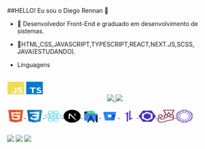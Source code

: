 ##HELLO! Eu sou o Diego Rennan 👋

- 🔭 Desenvolvedor Front-End e graduado em desenvolvimento de sistemas.
- 🌱HTML,CSS,JAVASCRIPT,TYPESCRIPT,REACT,NEXT.JS,SCSS, JAVA(ESTUDANDO).

- Linguagens
<br>
    <img align="center" alt="diego-Js" height="30" width="40" src="https://raw.githubusercontent.com/devicons/devicon/master/icons/javascript/javascript-plain.svg">
        <img align="center" alt="diego-Ts" height="30" width="40" src="https://github.com/devicons/devicon/blob/master/icons/typescript/typescript-original.svg">


<div align="center">
  <a href="https://github.com/Diegoh-dev">
  <img height="180em" src="https://github-readme-stats.vercel.app/api?username=Diegoh-dev&show_icons=true&theme=dark&include_all_commits=true&count_private=true"/>
  <img height="180em" src="https://github-readme-stats.vercel.app/api/top-langs/?username=Diegoh-dev&layout=compact&langs_count=7&theme=dark"/>
</div>
  
  
  <div style="display: inline_block"><br>

  <img align="center" alt="diego-HTML" height="30" width="40" src="https://raw.githubusercontent.com/devicons/devicon/master/icons/html5/html5-original.svg">
  <img align="center" alt="diego-CSS" height="30" width="40" src="https://raw.githubusercontent.com/devicons/devicon/master/icons/css3/css3-original.svg">
     <img align="center" alt="diego-CSS" height="30" width="40" src="https://raw.githubusercontent.com/devicons/devicon/master/icons/react/react-original.svg">
        <img align="center" alt="diego-CSS" height="30" width="40" src="https://raw.githubusercontent.com/devicons/devicon/master/icons/nextjs/nextjs-original.svg">
             <img align="center" alt="diego-android-studio" height="30" width="40" src="https://github.com/devicons/devicon/blob/master/icons/androidstudio/androidstudio-original.svg">
                          <img align="center" alt="diego-bitbucket" height="30" width="40" src="https://github.com/devicons/devicon/blob/master/icons/bitbucket/bitbucket-original.svg">
                                 <img align="center" alt="diego-axios" height="30" width="40" src="https://github.com/devicons/devicon/blob/master/icons/axios/axios-plain.svg">
                                         <img align="center" alt="diego-eslint" height="30" width="40" src="https://github.com/devicons/devicon/blob/master/icons/eslint/eslint-plain.svg">
                                                       <img align="center" alt="diego-jest" height="30" width="40" src="https://github.com/devicons/devicon/blob/master/icons/jest/jest-plain.svg">
                                                             <img align="center" alt="diego-navigation" height="30" width="40" src="https://github.com/devicons/devicon/blob/master/icons/reactnavigation/reactnavigation-original.svg">
                                                       
 
 ##
<div>
    
  <a href="https://www.instagram.com/yo_diegoh/" target="_blank"><img src="https://img.shields.io/badge/-Instagram-%23E4405F?style=for-the-badge&logo=instagram&logoColor=white" target="_blank"></a>
  <a href = "mailto:diegoribeiro7890@gmail.com"><img src="https://img.shields.io/badge/-Gmail-%23333?style=for-the-badge&logo=gmail&logoColor=white" target="_blank"></a>
  <a href="https://www.linkedin.com/in/diego-costa-dev/" target="_blank"><img src="https://img.shields.io/badge/-LinkedIn-%230077B5?style=for-the-badge&logo=linkedin&logoColor=white" target="_blank"></a> 
</div>
    
   
    
